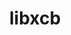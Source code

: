 ---
title: "libxcb"
layout: cache
categories: [package, develop-2025-05-04]
meta: {"compilers": ["gcc@11.1.0", "gcc@11.4.0", "gcc@13.2.0"], "num_specs": 6, "num_specs_by_stack": {"data-vis-sdk": 1, "e4s": 3, "e4s-rocm-external": 1, "hep": 1, "ml-linux-x86_64-rocm": 1, "root": 6}, "oss": ["ubuntu20.04", "ubuntu22.04", "ubuntu24.04"], "platforms": ["linux"], "stacks": ["data-vis-sdk", "e4s", "e4s-rocm-external", "hep", "ml-linux-x86_64-rocm", "root"], "targets": ["x86_64_v3"], "versions": ["1.17.0"]}
spec_details: [{"compiler": "gcc@11.4.0", "hash": "56vjrj2oo6a4nkcwagnancluqbwnj2eb", "os": "ubuntu22.04", "platform": "linux", "size": "-", "stacks": ["hep", "root"], "target": "x86_64_v3", "variants": ["build_system=autotools"], "versions": ["1.17.0"]}, {"compiler": "gcc@13.2.0", "hash": "mzgac7plvfz3aiulkyvvwg5z7d77oeum", "os": "ubuntu24.04", "platform": "linux", "size": "-", "stacks": ["ml-linux-x86_64-rocm", "root"], "target": "x86_64_v3", "variants": ["build_system=autotools"], "versions": ["1.17.0"]}, {"compiler": "gcc@11.4.0", "hash": "q4x4vohdxk72mn2suutx755qy56r3vmh", "os": "ubuntu22.04", "platform": "linux", "size": "-", "stacks": ["e4s", "root"], "target": "x86_64_v3", "variants": ["build_system=autotools"], "versions": ["1.17.0"]}, {"compiler": "gcc@11.4.0", "hash": "rljfbn5z3vyjsn52ec23wte4jauzu5nv", "os": "ubuntu22.04", "platform": "linux", "size": "-", "stacks": ["e4s", "e4s-rocm-external", "root"], "target": "x86_64_v3", "variants": ["build_system=autotools"], "versions": ["1.17.0"]}, {"compiler": "gcc@11.1.0", "hash": "rouvnfrjm6nalj2ybsqart2frxxj7t6j", "os": "ubuntu20.04", "platform": "linux", "size": "-", "stacks": ["data-vis-sdk", "root"], "target": "x86_64_v3", "variants": ["build_system=autotools"], "versions": ["1.17.0"]}, {"compiler": "gcc@11.4.0", "hash": "x3c3wmno2gqgov7ngcfwov2qi7m4cp2j", "os": "ubuntu22.04", "platform": "linux", "size": "-", "stacks": ["e4s", "root"], "target": "x86_64_v3", "variants": ["build_system=autotools"], "versions": ["1.17.0"]}]
---
